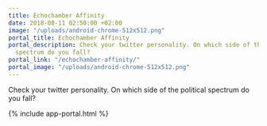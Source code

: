 ```yaml
---
title: Echochamber Affinity
date: 2018-08-11 02:50:00 +02:00
image: "/uploads/android-chrome-512x512.png"
portal_title: Echochamber Affinity
portal_description: Check your twitter personality. On which side of the political
  spectrum do you fall?
portal_link: "/echochamber-affinity/"
portal_image: "/uploads/android-chrome-512x512.png"
---
```


Check your twitter personality. On which side of the political spectrum do you fall?

{% include app-portal.html %}